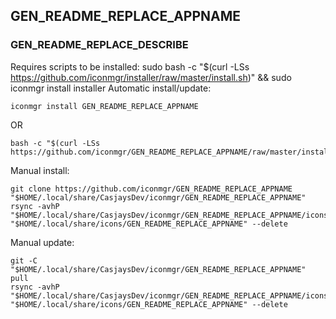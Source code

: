 ## GEN_README_REPLACE_APPNAME
  
### GEN_README_REPLACE_DESCRIBE  
  
Requires scripts to be installed: sudo bash -c "$(curl -LSs <https://github.com/iconmgr/installer/raw/master/install.sh>)" && sudo iconmgr install installer
Automatic install/update:  

```shell
iconmgr install GEN_README_REPLACE_APPNAME
```

OR  

```shell
bash -c "$(curl -LSs https://github.com/iconmgr/GEN_README_REPLACE_APPNAME/raw/master/install.sh)"
```
  
Manual install:

```shell
git clone https://github.com/iconmgr/GEN_README_REPLACE_APPNAME "$HOME/.local/share/CasjaysDev/iconmgr/GEN_README_REPLACE_APPNAME"
rsync -avhP "$HOME/.local/share/CasjaysDev/iconmgr/GEN_README_REPLACE_APPNAME/icons/." "$HOME/.local/share/icons/GEN_README_REPLACE_APPNAME" --delete
```
  
Manual update:  

```shell
git -C "$HOME/.local/share/CasjaysDev/iconmgr/GEN_README_REPLACE_APPNAME" pull
rsync -avhP "$HOME/.local/share/CasjaysDev/iconmgr/GEN_README_REPLACE_APPNAME/icons/." "$HOME/.local/share/icons/GEN_README_REPLACE_APPNAME" --delete
```
